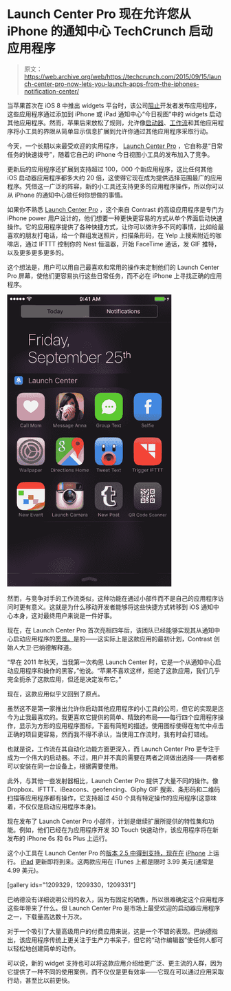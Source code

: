 # Launch Center Pro 现在允许您从 iPhone 的通知中心 TechCrunch 启动应用程序

> 原文：<https://web.archive.org/web/https://techcrunch.com/2015/09/15/launch-center-pro-now-lets-you-launch-apps-from-the-iphones-notification-center/>

当苹果首次在 iOS 8 中推出 widgets 平台时，该公司[阻止](https://web.archive.org/web/20221209140401/https://beta.techcrunch.com/2014/09/29/apple-rejects-launcher-the-app-that-lets-you-launch-other-apps-from-ios-8-notification-center/)开发者发布应用程序，这些应用程序通过添加到 iPhone 或 iPad 通知中心“今日视图”中的 widgets 启动其他应用程序。然而，苹果后来放松了规则，允许像[启动器](https://web.archive.org/web/20221209140401/https://beta.techcrunch.com/2015/03/18/launcher-the-banned-ios-widget-that-let-you-launch-other-apps-is-back/)、[工作流](https://web.archive.org/web/20221209140401/https://beta.techcrunch.com/2015/08/27/workflow-lets-you-put-shortcuts-to-frequent-actions-right-in-ioss-notification-center/)和其他应用程序将小工具的界限从简单显示信息扩展到允许你通过其他应用程序采取行动。

今天，一个长期以来最受欢迎的实用程序， [Launch Center Pro](https://web.archive.org/web/20221209140401/http://contrast.co/launch-center-pro/) ，它自称是“日常任务的快速拨号”，随着它自己的 iPhone 今日视图小工具的发布加入了竞争。

更新后的应用程序还扩展到支持超过 100，000 个新应用程序，这比任何其他 iOS 启动器应用程序都多大约 20 倍，这使得它现在成为提供选择范围最广的应用程序。凭借这一广泛的阵容，新的小工具还支持更多的应用程序操作，所以你可以从 iPhone 的通知中心做任何你想做的事情。

如果你不熟悉 [Launch Center Pro](https://web.archive.org/web/20221209140401/http://contrast.co/launch-center-pro/) ，这个来自 Contrast 的高级应用程序是专门为 iPhone power 用户设计的，他们想要一种更快更容易的方式从单个界面启动快速操作。它的应用程序提供了各种快捷方式，让你可以做许多不同的事情，比如给最喜欢的朋友打电话，给一个群组发送照片，扫描条形码，在 Yelp 上搜索附近的咖啡店，通过 IFTTT 控制你的 Nest 恒温器，开始 FaceTime 通话，发 GIF 推特，以及更多更多更多的。

这个想法是，用户可以用自己最喜欢和常用的操作来定制他们的 Launch Center Pro 屏幕，使他们更容易执行这些日常任务，而不必在 iPhone 上寻找正确的应用程序。

![scr2_iphone](img/a9b7927e83015fca5cb069f44568a841.png)

然而，与竞争对手的工作流类似，这种功能在通过小部件而不是自己的应用程序访问时更有意义。这就是为什么移动开发者能够将这些快捷方式转移到 iOS 通知中心本身，这对最终用户来说是一件好事。

现在，在 Launch Center Pro 首次亮相四年后，该团队已经能够实现其从通知中心启动应用程序的[愿景。](https://web.archive.org/web/20221209140401/http://www.engadget.com/2011/12/19/quickpick-and-launch-center-a-first-look-at-two-similar-ios-lau/)是的——这实际上是这款应用的最初计划，Contrast 创始人大卫·巴纳德解释道。

“早在 2011 年秋天，当我第一次构思 Launch Center 时，它是一个从通知中心启动应用程序和操作的黑客，”他说。“苹果不喜欢这样，拒绝了这款应用，我们几乎完全扼杀了这款应用，但还是决定发布它。”

现在，这款应用似乎又回到了原点。

虽然这不是第一家推出允许你启动其他应用程序的小工具的公司，但它的实现是迄今为止我最喜欢的。我更喜欢它提供的简单、精致的布局——每行四个应用程序操作，显示为方形的应用程序图标，下面有简短的描述。使用图标使得在匆忙中点击正确的项目更容易，然而我不得不承认，当使用工作流时，我有时会打错线。

也就是说，工作流在其自动化功能方面更深入，而 Launch Center Pro 更专注于成为一个伟大的启动器。不过，用户并不真的需要在两者之间做出选择——两者都可以安装在同一台设备上，根据需要使用。

此外，与其他一些发射器相比，Launch Center Pro 提供了大量不同的操作。像 Dropbox、IFTTT、iBeacons、geofencing、Giphy GIF 搜索、条形码和二维码扫描等应用程序都有操作，它支持超过 450 个具有特定操作的应用程序(这意味着，不仅仅是启动应用程序本身)。

现在发布了 Launch Center Pro 小部件，计划是继续扩展所提供的特性集和功能。例如，他们已经在为应用程序开发 3D Touch 快速动作，该应用程序将在新发布的 iPhone 6s 和 6s Plus 上运行。

这个小工具在 Launch Center Pro 的[版本 2.5 中得到支持，现在在](https://web.archive.org/web/20221209140401/https://itunes.apple.com/us/app/launch-center-pro-shortcut/id532016360?mt=8) [iPhone](https://web.archive.org/web/20221209140401/https://itunes.apple.com/app/id532016360) 上运行。 [iPad](https://web.archive.org/web/20221209140401/https://itunes.apple.com/us/app/launch-center-pro-for-ipad/id799664902?mt=8) 更新即将到来。这两款应用在 iTunes 上都是限时 3.99 美元(通常是 4.99 美元)。

[gallery ids="1209329，1209330，1209331"]

巴纳德没有详细说明公司的收入，因为有固定的销售，所以很难确定这个应用程序这些年带来了什么。但 Launch Center Pro 是市场上最受欢迎的启动器应用程序之一，下载量高达数十万次。

对于一个吸引了大量高级用户的付费应用来说，这是一个不错的表现。巴纳德指出，该应用程序传统上更关注于生产力书呆子，但它的“动作编辑器”使任何人都可以轻松地创建简单的动作。

可以说，新的 widget 支持也可以将这款应用介绍给更广泛、更主流的人群，因为它提供了一种不同的使用案例，而不仅仅是更有效率——它现在可以通过应用采取行动，甚至比以前更快。